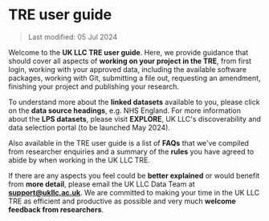 # TRE user guide
>Last modified: 05 Jul 2024


Welcome to the **UK LLC TRE user guide**. Here, we provide guidance that should cover all aspects of **working on your project in the TRE**, from first login, working with your approved data, including the available software packages, working with Git, submitting a file out, requesting an amendment, finishing your project and publishing your research. 

To understand more about the **linked datasets** available to you, please click on the **data source headings**, e.g. NHS England. For more information about the **LPS datasets**, please visit **EXPLORE**, UK LLC's discoverability and data selection portal (to be launched May 2024).

Also available in the TRE user guide is a list of **FAQs** that we've compiled from researcher enquiries and a summary of the **rules** you have agreed to abide by when working in the UK LLC TRE. 

If there are any aspects you feel could be **better explained** or would benefit from **more detail**, please email the UK LLC Data Team at [**support@ukllc.ac.uk**](mailto:support@ukllc.ac.uk). We are committed to making your time in the UK LLC TRE as efficient and productive as possible and very much **welcome feedback from researchers**.

